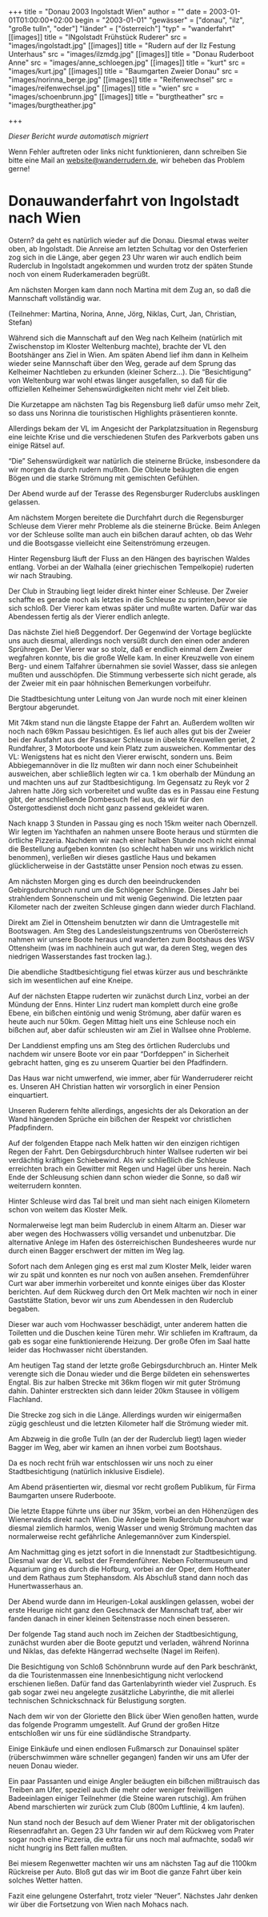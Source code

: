 +++
title = "Donau 2003 Ingolstadt Wien"
author = ""
date = 2003-01-01T01:00:00+02:00
begin = "2003-01-01"
"gewässer" = ["donau", "ilz", "große tulln", "oder"]
"länder" = ["österreich"]
"typ" = "wanderfahrt"
[[images]]
title = "INgolstadt Frühstück Ruderer"
src = "images/ingolstadt.jpg"
[[images]]
title = "Rudern auf der Ilz Festung Unterhaus"
src = "images/ilzmdg.jpg"
[[images]]
title = "Donau Ruderboot Anne"
src = "images/anne_schloegen.jpg"
[[images]]
title = "kurt"
src = "images/kurt.jpg"
[[images]]
title = "Baumgarten Zweier Donau"
src = "images/norinna_berge.jpg"
[[images]]
title = "Reifenwechsel"
src = "images/reifenwechsel.jpg"
[[images]]
title = "wien"
src = "images/schoenbrunn.jpg"
[[images]]
title = "burgtheather"
src = "images/burgtheather.jpg"

+++


*Dieser Bericht wurde automatisch migriert*

Wenn Fehler auftreten oder links nicht funktionieren, dann schreiben Sie bitte eine Mail an website@wanderrudern.de, wir beheben das Problem gerne!



# Donauwanderfahrt von Ingolstadt nach Wien


Ostern? da geht es natürlich wieder auf die Donau. Diesmal etwas weiter oben, ab Ingolstadt. Die Anreise am letzten Schultag vor den Osterferien zog sich in die Länge, aber gegen 23 Uhr waren wir auch endlich beim Ruderclub in Ingolstadt angekommen und wurden trotz der späten Stunde noch von einem Ruderkameraden begrüßt.

Am nächsten Morgen kam dann noch Martina mit dem Zug an, so daß die Mannschaft vollständig war.

(Teilnehmer: Martina, Norina, Anne, Jörg, Niklas, Curt, Jan, Christian, Stefan)

Während sich die Mannschaft auf den Weg nach Kelheim (natürlich mit Zwischenstop im Kloster Weltenburg machte), brachte der VL den Bootshänger ans Ziel in Wien. Am späten Abend lief ihm dann in Kelheim wieder seine Mannschaft über den Weg, gerade auf dem Sprung das Kelheimer Nachtleben zu erkunden (kleiner Scherz...). Die “Besichtigung” von Weltenburg war wohl etwas länger ausgefallen, so daß für die offiziellen Kelheimer Sehenswürdigkeiten nicht mehr viel Zeit blieb.

Die Kurzetappe am nächsten Tag bis Regensburg ließ dafür umso mehr Zeit, so dass uns Norinna die touristischen Highlights präsentieren konnte.

Allerdings bekam der VL im Angesicht der Parkplatzsituation in Regensburg eine leichte Krise und die verschiedenen Stufen des Parkverbots gaben uns einige Rätsel auf.

“Die” Sehenswürdigkeit war natürlich die steinerne Brücke, insbesondere da wir morgen da durch rudern mußten. Die Obleute beäugten die engen Bögen und die starke Strömung mit gemischten Gefühlen.

Der Abend wurde auf der Terasse des Regensburger Ruderclubs ausklingen gelassen.

Am nächstem Morgen bereitete die Durchfahrt durch die Regensburger Schleuse dem Vierer mehr Probleme als die steinerne Brücke. Beim Anlegen vor der Schleuse sollte man auch ein bißchen darauf achten, ob das Wehr und die Bootsgasse vielleicht eine Seitenströmung erzeugen.

Hinter Regensburg läuft der Fluss an den Hängen des bayrischen Waldes entlang. Vorbei an der Walhalla (einer griechischen Tempelkopie) ruderten wir nach Straubing.

Der Club in Straubing liegt leider direkt hinter einer Schleuse. Der Zweier schaffte es gerade noch als letztes in die Schleuse zu sprinten,bevor sie sich schloß. Der Vierer kam etwas später und mußte warten. Dafür war das Abendessen fertig als der Vierer endlich anlegte.

Das nächste Ziel hieß Deggendorf. Der Gegenwind der Vortage beglückte uns auch diesmal, allerdings noch versüßt durch den einen oder anderen Sprühregen. Der Vierer war so stolz, daß er endlich einmal dem Zweier wegfahren konnte, bis die große Welle kam. In einer Kreuzwelle von einem Berg- und einem Talfahrer übernahmen sie soviel Wasser, dass sie anlegen mußten und ausschöpfen. Die Stimmung verbesserte sich nicht gerade, als der Zweier mit ein paar höhnischen Bemerkungen vorbeifuhr.

Die Stadtbesichtung unter Leitung von Jan wurde noch mit einer kleinen Bergtour abgerundet.

Mit 74km stand nun die längste Etappe der Fahrt an. Außerdem wollten wir noch nach 69km Passau besichtigen. Es lief auch alles gut bis der Zweier bei der Ausfahrt aus der Passauer Schleuse in übelste Kreuwellen geriet, 2 Rundfahrer, 3 Motorboote und kein Platz zum ausweichen. Kommentar des VL: Wenigstens hat es nicht den Vierer erwischt, sondern uns. Beim Abbiegemannöver in die Ilz mußten wir dann noch einer Schubeinheit ausweichen, aber schließlich legten wir ca. 1 km oberhalb der Mündung an und machten uns auf zur Stadtbesichtigung. Im Gegensatz zu Reyk vor 2 Jahren hatte Jörg sich vorbereitet und wußte das es in Passau eine Festung gibt, der anschließende Dombesuch fiel aus, da wir für den Ostergottesdienst doch nicht ganz passend gekleidet waren.

Nach knapp 3 Stunden in Passau ging es noch 15km weiter nach Obernzell. Wir legten im Yachthafen an nahmen unsere Boote heraus und stürmten die örtliche Pizzeria. Nachdem wir nach einer halben Stunde noch nicht einmal die Bestellung aufgeben konnten (so schlecht haben wir uns wirklich nicht benommen), verließen wir dieses gastliche Haus und bekamen glücklicherweise in der Gaststätte unser Pension noch etwas zu essen.

Am nächsten Morgen ging es durch den beeindruckenden Gebirgsdurchbruch rund um die Schlögener Schlinge. Dieses Jahr bei strahlendem Sonnenschein und mit wenig Gegenwind. Die letzten paar Kilometer nach der zweiten Schleuse gingen dann wieder durch Flachland.

Direkt am Ziel in Ottensheim benutzten wir dann die Umtragestelle mit Bootswagen. Am Steg des Landesleistungszentrums von Oberösterreich nahmen wir unsere Boote heraus und wanderten zum Bootshaus des WSV Ottensheim (was im nachhinein auch gut war, da deren Steg, wegen des niedrigen Wasserstandes fast trocken lag.).

Die abendliche Stadtbesichtigung fiel etwas kürzer aus und beschränkte sich im wesentlichen auf eine Kneipe.

Auf der nächsten Etappe ruderten wir zunächst durch Linz, vorbei an der Mündung der Enns. Hinter Linz rudert man komplett durch eine große Ebene, ein bißchen eintönig und wenig Strömung, aber dafür waren es heute auch nur 50km. Gegen Mittag hielt uns eine Schleuse noch ein bißchen auf, aber dafür schleusten wir am Ziel in Wallsee ohne Probleme.

Der Landdienst empfing uns am Steg des örtlichen Ruderclubs und nachdem wir unsere Boote vor ein paar “Dorfdeppen” in Sicherheit gebracht hatten, ging es zu unserem Quartier bei den Pfadfindern.

Das Haus war nicht umwerfend, wie immer, aber für Wanderruderer reicht es. Unseren AH Christian hatten wir vorsorglich in einer Pension einquartiert.

Unseren Ruderern fehlte allerdings, angesichts der als Dekoration an der Wand hängenden Sprüche ein bißchen der Respekt vor christlichen Pfadpfindern.

Auf der folgenden Etappe nach Melk hatten wir den einzigen richtigen Regen der Fahrt. Den Gebirgsdurchbruch hinter Wallsee ruderten wir bei verdächtig kräftigen Schiebewind. Als wir schließlich die Schleuse erreichten brach ein Gewitter mit Regen und Hagel über uns herein. Nach Ende der Schleusung schien dann schon wieder die Sonne, so daß wir weiterrudern konnten.

Hinter Schleuse wird das Tal breit und man sieht nach einigen Kilometern schon von weitem das Kloster Melk.

Normalerweise legt man beim Ruderclub in einem Altarm an. Dieser war aber wegen des Hochwassers völlig versandet und unbenutzbar. Die alternative Anlege im Hafen des österreichischen Bundesheeres wurde nur durch einen Bagger erschwert der mitten im Weg lag.

Sofort nach dem Anlegen ging es erst mal zum Kloster Melk, leider waren wir zu spät und konnten es nur noch von außen ansehen. Fremdenführer Curt war aber immerhin vorbereitet und konnte einiges über das Kloster berichten. Auf dem Rückweg durch den Ort Melk machten wir noch in einer Gaststätte Station, bevor wir uns zum Abendessen in den Ruderclub begaben.

Dieser war auch vom Hochwasser beschädigt, unter anderem hatten die Toiletten und die Duschen keine Türen mehr. Wir schliefen im Kraftraum, da gab es sogar eine funktionierende Heizung. Der große Ofen im Saal hatte leider das Hochwasser nicht überstanden.

Am heutigen Tag stand der letzte große Gebirgsdurchbruch an. Hinter Melk verengte sich die Donau wieder und die Berge bildeten ein sehenswertes Engtal. Bis zur halben Strecke mit 36km flogen wir mit guter Strömung dahin. Dahinter erstreckten sich dann leider 20km Stausee in völligem Flachland.

Die Strecke zog sich in die Länge. Allerdings wurden wir einigermaßen zügig geschleust und die letzten Kilometer half die Strömung wieder mit.

Am Abzweig in die große Tulln (an der der Ruderclub liegt) lagen wieder Bagger im Weg, aber wir kamen an ihnen vorbei zum Bootshaus.

Da es noch recht früh war entschlossen wir uns noch zu einer Stadtbesichtigung (natürlich inklusive Eisdiele).

Am Abend präsentierten wir, diesmal vor recht großem Publikum, für Firma Baumgarten unsere Ruderboote.

Die letzte Etappe führte uns über nur 35km, vorbei an den Höhenzügen des Wienerwalds direkt nach Wien. Die Anlege beim Ruderclub Donauhort war diesmal ziemlich harmlos, wenig Wasser und wenig Strömung machten das normalerweise recht gefährliche Anlegemannöver zum Kinderspiel.

Am Nachmittag ging es jetzt sofort in die Innenstadt zur Stadtbesichtigung. Diesmal war der VL selbst der Fremdenführer. Neben Foltermuseum und Aquarium ging es durch die Hofburg, vorbei an der Oper, dem Hoftheater und dem Rathaus zum Stephansdom. Als Abschluß stand dann noch das Hunertwasserhaus an.

Der Abend wurde dann im Heurigen-Lokal ausklingen gelassen, wobei der erste Heurige nicht ganz den Geschmack der Mannschaft traf, aber wir fanden danach in einer kleinen Seitenstrasse noch einen besseren.

Der folgende Tag stand auch noch im Zeichen der Stadtbesichtigung, zunächst wurden aber die Boote geputzt und verladen, während Norinna und Niklas, das defekte Hängerrad wechselte (Nagel im Reifen).

Die Besichtigung von Schloß Schönnbrunn wurde auf den Park beschränkt, da die Touristenmassen eine Innenbesichtigung nicht verlockend erschienen ließen. Dafür fand das Gartenlabyrinth wieder viel Zuspruch. Es gab sogar zwei neu angelegte zusätzliche Labyrinthe, die mit allerlei technischen Schnickschnack für Belustigung sorgten.

Nach dem wir von der Gloriette den Blick über Wien genoßen hatten, wurde das folgende Programm umgestellt. Auf Grund der großen Hitze entschloßen wir uns für eine südländische Strandparty.

Einige Einkäufe und einen endlosen Fußmarsch zur Donauinsel später (rüberschwimmen wäre schneller gegangen) fanden wir uns am Ufer der neuen Donau wieder.

Ein paar Passanten und einige Angler beäugten ein bißchen mißtrauisch das Treiben am Ufer, speziell auch die mehr oder weniger freiwilligen Badeeinlagen einiger Teilnehmer (die Steine waren rutschig). Am frühen Abend marschierten wir zurück zum Club (800m Luftlinie, 4 km laufen).

Nun stand noch der Besuch auf dem Wiener Prater mit der obligatorischen Riesenradfahrt an. Gegen 23 Uhr fanden wir auf dem Rückweg vom Prater sogar noch eine Pizzeria, die extra für uns noch mal aufmachte, sodaß wir nicht hungrig ins Bett fallen mußten.

Bei miesem Regenwetter machten wir uns am nächsten Tag auf die 1100km Rückreise per Auto. Bloß gut das wir im Boot die ganze Fahrt über kein solches Wetter hatten.

Fazit eine gelungene Osterfahrt, trotz vieler “Neuer”. Nächstes Jahr denken wir über die Fortsetzung von Wien nach Mohacs nach.